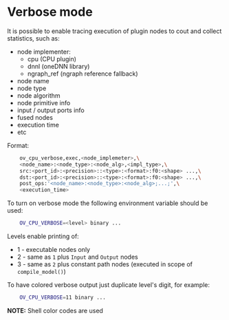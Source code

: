 # Verbose mode

It is possible to enable tracing execution of plugin nodes to cout and collect statistics, such as:
  - node implementer:
    * cpu (CPU plugin)
    * dnnl (oneDNN library)
    * ngraph_ref (ngraph reference fallback)
  - node name
  - node type
  - node algorithm
  - node primitive info
  - input / output ports info
  - fused nodes
  - execution time
  - etc

Format:
```sh
    ov_cpu_verbose,exec,<node_implemeter>,\
    <node_name>:<node_type>:<node_alg>,<impl_type>,\
    src:<port_id>:<precision>::<type>:<format>:f0:<shape> ...,\
    dst:<port_id>:<precision>::<type>:<format>:f0:<shape> ...,\
    post_ops:'<node_name>:<node_type>:<node_alg>;...;',\
    <execution_time>
```

To turn on verbose mode the following environment variable should be used:
```sh
    OV_CPU_VERBOSE=<level> binary ...
```

Levels enable printing of:
  - 1 - executable nodes only
  - 2 - same as `1` plus `Input` and `Output` nodes
  - 3 - same as `2` plus constant path nodes (executed in scope of `compile_model()`)

To have colored verbose output just duplicate level's digit, for example:
```sh
    OV_CPU_VERBOSE=11 binary ...
```
**NOTE:** Shell color codes are used
